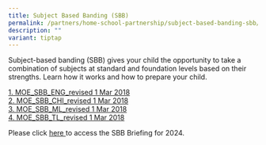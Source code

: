 ```yaml
---
title: Subject Based Banding (SBB)
permalink: /partners/home-school-partnership/subject-based-banding-sbb/
description: ""
variant: tiptap
---
```

<p>Subject-based banding (SBB) gives your child the opportunity to take a
combination of subjects at standard and foundation levels based on their
strengths. Learn how it works and how to prepare your child.</p>
<p><a href="/files/1%20MOE_SBB_ENG_revised%201%20Mar%202018.pdf" rel="noopener noreferrer nofollow" target="_blank">1. MOE_SBB_ENG_revised 1 Mar 2018</a> 
<br><a href="/files/2%20MOE_SBB_CHI_revised%201%20Mar%202018.pdf" rel="noopener noreferrer nofollow" target="_blank">2. MOE_SBB_CHI_revised 1 Mar 2018</a> 
<br><a href="/files/3%20MOE_SBB_ML_revised%201%20Mar%202018.pdf" rel="noopener noreferrer nofollow" target="_blank">3. MOE_SBB_ML_revised 1 Mar 2018</a> 
<br><a href="/files/4%20MOE_SBB_TL_revised%201%20Mar%202018.pdf" rel="noopener noreferrer nofollow" target="_blank">4. MOE_SBB_TL_revised 1 Mar 2018</a>
</p>
<p></p>
<p></p>
<p>Please click <a href="https://youtu.be/dY9nKV5pjvk" rel="noopener noreferrer nofollow" target="_blank">here </a>to
access the SBB Briefing for 2024.</p>
<p></p>